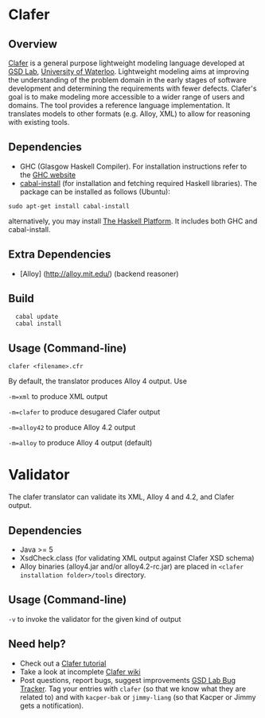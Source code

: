 Clafer
======

Overview
--------
[Clafer](http://clafer.org) is a general purpose lightweight modeling language developed at [GSD Lab](http://gsd.uwaterloo.ca/), [University of Waterloo](http://uwaterloo.ca). Lightweight modeling aims at improving the understanding of the problem domain in the early stages of software development and determining the requirements with fewer defects. Clafer's goal is to make modeling more accessible to a wider range of users and domains. The tool provides a reference language implementation. It translates models to other formats (e.g. Alloy, XML) to allow for reasoning with existing tools.

Dependencies
------------
* GHC (Glasgow Haskell Compiler). For installation instructions refer to the [GHC website](http://www.haskell.org/ghc/distribution_packages)
* [cabal-install](http://www.haskell.org/haskellwiki/Cabal-Install) (for installation and fetching required Haskell libraries). The package can be installed as follows (Ubuntu):
```
sudo apt-get install cabal-install
```

alternatively, you may install [The Haskell Platform](http://hackage.haskell.org/platform/). It includes both GHC and cabal-install.

Extra Dependencies
------------------
* [Alloy] (http://alloy.mit.edu/) (backend reasoner)

Build
-----
```
  cabal update
  cabal install
```

Usage (Command-line)
--------------------
```
clafer <filename>.cfr
```
   
By default, the translator produces Alloy 4 output. Use

`-m=xml` 	to produce XML output

`-m=clafer` 	to produce desugared Clafer output

`-m=alloy42` 	to produce Alloy 4.2 output

`-m=alloy` 	to produce Alloy 4 output (default)

Validator
=========

The clafer translator can validate its XML, Alloy 4 and 4.2, and Clafer output.

Dependencies
------------
* Java >= 5
* XsdCheck.class (for validating XML output against Clafer XSD schema)
* Alloy binaries (alloy4.jar and/or alloy4.2-rc.jar) are placed in `<clafer installation folder>/tools` directory.

Usage (Command-line)
--------------------
`-v` 		to invoke the validator for the given kind of output

Need help?
----------
* Check out a [Clafer tutorial](http://gsd.uwaterloo.ca/node/310)
* Take a look at incomplete [Clafer wiki](https://github.com/gsdlab/clafer/wiki)
* Post questions, report bugs, suggest improvements [GSD Lab Bug Tracker](http://gsd.uwaterloo.ca:8888/questions/). Tag your entries with `clafer` (so that we know what they are related to) and with `kacper-bak` or `jimmy-liang` (so that Kacper or Jimmy gets a notification).